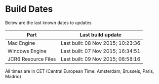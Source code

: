 # Build Dates

Below are the last known dates to updates

Part | Last build update
-----|-----
Mac Engine | Last built: 08 Nov 2015; 10:23:36
Windows Engine | Last built: 07 Nov 2015; 16:34:51
JCR6 Resource Files | Last built: 09 Nov 2015; 08:58:16
All times are in CET (Central European Time: Amsterdam, Brussels, Paris, Madrid)



